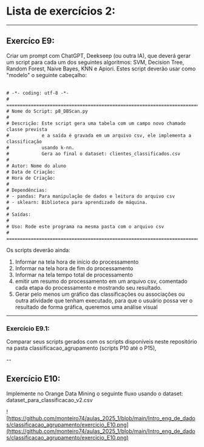 # Lista de exercícios 2:

---
## Exercíco E9:

Criar um prompt com ChatGPT, Deekseep (ou outra IA), que deverá gerar um script para cada um dos seguintes algoritmos: SVM, Decision Tree, Random Forest, Naive Bayes, KNN e Apiori.
Estes script deverão usar como "modelo" o seguinte cabeçalho:

```

# -*- coding: utf-8 -*-
# ==============================================================================
# Nome do Script: p8_DBScan.py
#
# Descrição: Este script gera uma tabela com um campo novo chamado classe prevista
#            e a saída é gravada em um arquivo csv, ele implementa a classificação
#            usando k-nn.
#            Gera ao final o dataset: clientes_classificados.csv
#
# Autor: Nome do aluno
# Data de Criação: 
# Hora de Criação: 
#
# Dependências:
# - pandas: Para manipulação de dados e leitura do arquivo csv
# - sklearn: Biblioteca para aprendizado de máquina.
#
# Saídas:
#
# Uso: Rode este programa na mesma pasta com o arquivo csv
# ==============================================================================

```

Os scripts deverão ainda:
1. Informar na tela hora de início do processamento
2. Informar na tela hora de fim do processamento
3. Informar na tela tempo total de processamento
4. emitir um resumo do processamento em um arquivo csv, comentado cada etapa do processamento e mostrando seu resultado.
5. Gerar pelo menos um gráfico das classificações ou associações ou outra atividade que tenham executado, para que o usuário possa ver o resultado de forma gráfica, queremos uma análise visual

---
### Exercício E9.1:

Comparar seus scripts gerados com os scripts disponíveis neste repositório na pasta classificacao_agrupamento (scripts P10 até o P15),




--
## Exercício E10:

Implemente no Orange Data Mining o seguinte fluxo usando o dataset: dataset_para_classificacao_v2.csv

![https://github.com/monteiro74/aulas_2025_1/blob/main/Intro_eng_de_dados/classificacao_agrupamento/exercicio_E10.png](https://github.com/monteiro74/aulas_2025_1/blob/main/Intro_eng_de_dados/classificacao_agrupamento/exercicio_E10.png)
